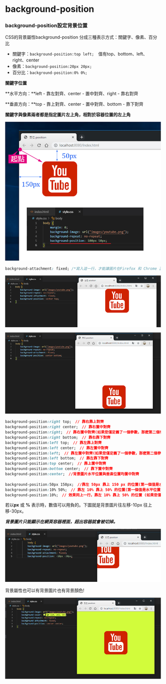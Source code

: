 # background-position

### background-position設定背景位置

CSS的背景屬性background-position 分成三種表示方式：關鍵字、像素、百分比

* 關鍵字：`background-position:top left;`　值有top、bottom、left、right、center
* 像素：`background-position:20px 20px;`
* 百分比：`background-position:0% 0%;`

**關鍵字位置**

 **水平方向：**left - 靠左對齊、center - 置中對齊、right - 靠右對齊

 **垂直方向：**top - 靠上對齊、center - 置中對齊、bottom - 靠下對齊

**關鍵字與像素兩者都是指定圖片左上角，相對於容器位置的左上角**

![](.gitbook/assets/position.jpg)



```css
background-attachment: fixed; /*寫入這一行，才能讓圖片在Firefox 和 Chrome 正常出現你要的位置*/
```

![](.gitbook/assets/image%20%281%29.png)

![](.gitbook/assets/image%20%283%29.png)



```css
background-position:right top;　// 靠右靠上對齊
background-position:right center;　// 靠右置中對齊
background-position:right;　// 靠右置中對齊(如果您僅定義了一個參數，那麽第二個參數將會默認為「center(置中)」。)
background-position:right bottom;　// 靠右靠下對齊
background-position:left top;　// 靠左靠上對齊
background-position:left center;　// 靠左置中對齊
background-position:left;　// 靠左置中對齊(如果您僅定義了一個參數，那麽第二個參數將會默認為「center(置中)」。)
background-position:left bottom;　// 靠左靠下對齊
background-position:top center;　// 靠上置中對齊
background-position:bottom center;　// 靠下置中對齊
background-position:center;　//背景圖片水平位置與垂直位置均置中對齊

background-position:50px 150px;　//靠左 50px 靠上 150 px 的位置(第一個值是水平位置)
background-position:10% 50%;　// 靠左 10% 靠上 50% 的位置(第一個值是水平位置，第二個值是垂直位置。)
background-position:10%;　// 效果同上一行，靠左 10% 靠上 50% 的位置 (如果您僅規定了一個值，另一個值默認為 50%。)
```

若以**px** 或 **%** 表示時，數值可以用負的。下圖就是背景圖片往左移-10px  往上移-30px。

_**背景圖片只能顯示在網頁容器裡面，超出容器就會被切掉。**_

![](.gitbook/assets/image%20%289%29.png)

背景屬性也可以有背景圖片也有背景顏色!

![](.gitbook/assets/image.png)

